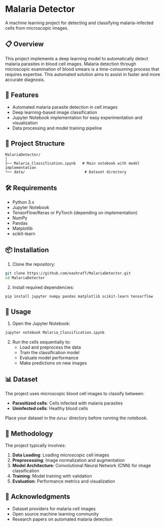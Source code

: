 # Malaria Detector

A machine learning project for detecting and classifying malaria-infected cells from microscopic images.

## 📋 Overview

This project implements a deep learning model to automatically detect malaria parasites in blood cell images. Malaria detection through microscopic examination of blood smears is a time-consuming process that requires expertise. This automated solution aims to assist in faster and more accurate diagnosis.

## 🚀 Features

- Automated malaria parasite detection in cell images
- Deep learning-based image classification
- Jupyter Notebook implementation for easy experimentation and visualization
- Data processing and model training pipeline

## 📁 Project Structure

```
MalariaDetector/
│
├── Malaria_Classification.ipynb   # Main notebook with model implementation
└── data/                           # Dataset directory
```

## 🛠️ Requirements

- Python 3.x
- Jupyter Notebook
- TensorFlow/Keras or PyTorch (depending on implementation)
- NumPy
- Pandas
- Matplotlib
- scikit-learn

## 📦 Installation

1. Clone the repository:
```bash
git clone https://github.com/oashraff/MalariaDetector.git
cd MalariaDetector
```

2. Install required dependencies:
```bash
pip install jupyter numpy pandas matplotlib scikit-learn tensorflow
```

## 🎯 Usage

1. Open the Jupyter Notebook:
```bash
jupyter notebook Malaria_Classification.ipynb
```

2. Run the cells sequentially to:
   - Load and preprocess the data
   - Train the classification model
   - Evaluate model performance
   - Make predictions on new images

## 📊 Dataset

The project uses microscopic blood cell images to classify between:
- **Parasitized cells**: Cells infected with malaria parasites
- **Uninfected cells**: Healthy blood cells

Place your dataset in the `data/` directory before running the notebook.

## 🔬 Methodology

The project typically involves:
1. **Data Loading**: Loading microscopic cell images
2. **Preprocessing**: Image normalization and augmentation
3. **Model Architecture**: Convolutional Neural Network (CNN) for image classification
4. **Training**: Model training with validation
5. **Evaluation**: Performance metrics and visualization



## 🙏 Acknowledgments

- Dataset providers for malaria cell images
- Open source machine learning community
- Research papers on automated malaria detection


